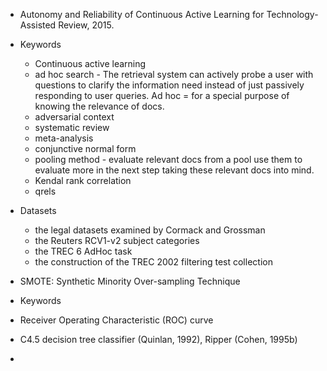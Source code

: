 - Autonomy and Reliability of Continuous Active Learning for Technology-Assisted Review, 2015.
 - Keywords
   - Continuous active learning
    - ad hoc search - The retrieval system can actively probe a user with questions to clarify the information need instead of just passively responding to user queries. Ad hoc = for a special purpose of knowing the relevance of docs.
    - adversarial context
    - systematic review
    - meta-analysis
    - conjunctive normal form
    - pooling method - evaluate relevant docs from a pool use them to evaluate more in the next step taking these relevant docs into mind.
    - Kendal rank correlation
    - qrels
 - Datasets
   - the legal datasets examined by Cormack and Grossman
    - the Reuters RCV1-v2 subject categories
    - the TREC 6 AdHoc task
    - the construction of the TREC 2002 filtering test collection


- SMOTE: Synthetic Minority Over-sampling Technique
 - Keywords
  - Receiver Operating Characteristic (ROC) curve
  - C4.5 decision tree classifier (Quinlan, 1992), Ripper (Cohen, 1995b)
  - 
